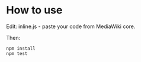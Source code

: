 # How to use

Edit: inline.js - paste your code from MediaWiki core.

Then:
```
npm install
npm test
```
